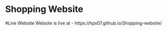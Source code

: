 <h1>Shopping Website</h1>
#Live Website
Website is live at - https://hpx07.github.io/Shopping-website/
